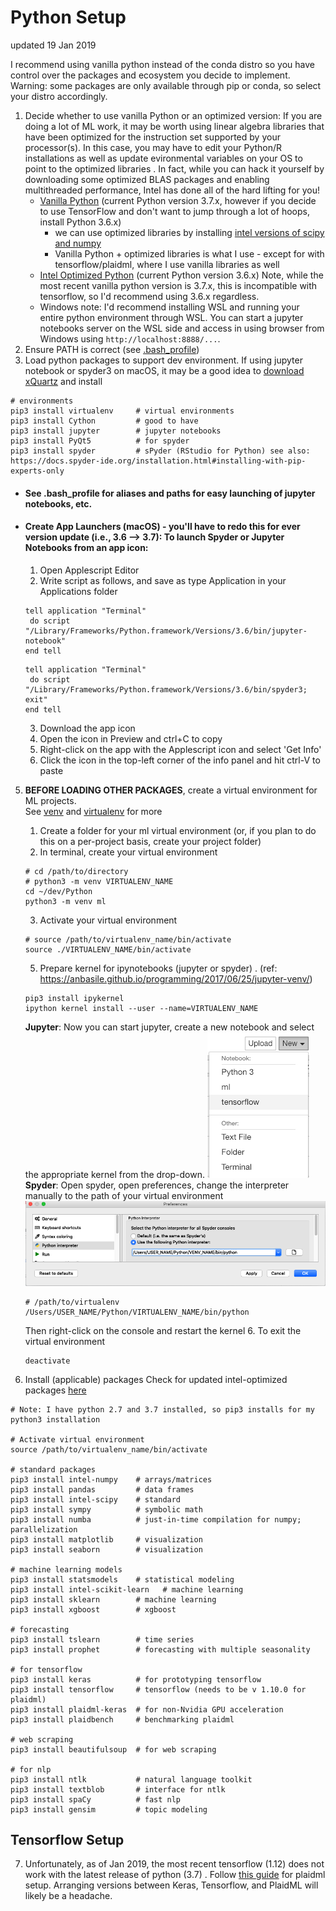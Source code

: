 # Python Setup
updated 19 Jan 2019

I recommend using vanilla python instead of the conda distro so you have control over the packages and ecosystem you decide to implement.  Warning: some packages are only available through pip or conda, so select your distro accordingly.

1. Decide whether to use vanilla Python or an optimized version:
If you are doing a lot of ML work, it may be worth using linear algebra libraries that have been optimized for the instruction set supported by your processor(s). In this case, you may have to edit your Python/R installations as well as update evironmental variables on your OS to point to the optimized libraries .
In fact, while you can hack it yourself by downloading some optimized BLAS packages and enabling multithreaded performance, Intel has done all of the hard lifting for you!
   * [Vanilla Python](https://www.python.org/downloads/) (current Python version 3.7.x, however if you decide to use TensorFlow and don't want to jump through a lot of hoops, install Python 3.6.x)
      * we can use optimized libraries by installing [intel versions of scipy and numpy](https://software.intel.com/en-us/articles/installing-the-intel-distribution-for-python-and-intel-performance-libraries-with-pip-and)
      * Vanilla Python + optimized libraries is what I use - except for with tensorflow/plaidml, where I use vanilla libraries as well
   * [Intel Optimized Python](https://software.intel.com/en-us/distribution-for-python) (current Python version 3.6.x)
Note, while the most recent vanilla python version is 3.7.x, this is incompatible with tensorflow, so I'd recommend using 3.6.x regardless.
   * Windows note: I'd recommend installing WSL and running your entire python environment through WSL. You can start a jupyter notebooks server on the WSL side and access in using browser from Windows using `http://localhost:8888/...`. 
3. Ensure PATH is correct (see [.bash_profile](https://github.com/ahgraber/ml_setup/edit/master/bash_profile.md))  
4. Load python packages to support dev environment.  If using jupyter notebook or spyder3 on macOS, it may be a good idea to [download xQuartz](https://www.xquartz.org/) and install
```
# environments
pip3 install virtualenv     # virtual environments
pip3 install Cython         # good to have
pip3 install jupyter        # jupyter notebooks
pip3 install PyQt5          # for spyder
pip3 install spyder         # sPyder (RStudio for Python) see also: https://docs.spyder-ide.org/installation.html#installing-with-pip-experts-only
```
   * #### See .bash_profile for aliases and paths for easy launching of jupyter notebooks, etc.
   * #### Create App Launchers (macOS) - you'll have to redo this for ever version update (i.e., 3.6 --> 3.7): To launch Spyder or Jupyter Notebooks from an app icon:
     1. Open Applescript Editor
     2. Write script as follows, and save as type Application in your Applications folder
     ```
     tell application "Terminal"
      do script "/Library/Frameworks/Python.framework/Versions/3.6/bin/jupyter-notebook"
     end tell
     ```
     ```
     tell application "Terminal"
      do script "/Library/Frameworks/Python.framework/Versions/3.6/bin/spyder3; exit"
     end tell
     ```
     3. Download the app icon
     4. Open the icon in Preview and ctrl+C to copy
     5. Right-click on the app with the Applescript icon and select 'Get Info'
     6. Click the icon in the top-left corner of the info panel and hit ctrl-V to paste  


5. **BEFORE LOADING OTHER PACKAGES**, create a virtual environment for ML projects.  
See [venv](https://docs.python.org/3/library/venv.html) and [virtualenv](https://docs.python-guide.org/dev/virtualenvs/) for more
   1. Create a folder for your ml virtual environment (or, if you plan to do this on a per-project basis, create your project folder)
   2. In terminal, create your virtual environment
   ```
   # cd /path/to/directory
   # python3 -m venv VIRTUALENV_NAME
   cd ~/dev/Python
   python3 -m venv ml
   ```
   3. Activate your virtual environment
   ```
   # source /path/to/virtualenv_name/bin/activate
   source ./VIRTUALENV_NAME/bin/activate
   ```
   5. Prepare kernel for ipynotebooks (jupyter or spyder) . 
   (ref: https://anbasile.github.io/programming/2017/06/25/jupyter-venv/)
   ```
   pip3 install ipykernel
   ipython kernel install --user --name=VIRTUALENV_NAME
   ```
   **Jupyter**: Now you can start jupyter, create a new notebook and select the appropriate kernel from the drop-down.
   ![jupyter-dropdown](images/jupyter-dropdown.png)  
   **Spyder**: Open spyder, open preferences, change the interpreter manually to the path of your virtual environment
   ![spyder-venv](images/spyder-venv.png)  
   ```
   # /path/to/virtualenv
   /Users/USER_NAME/Python/VIRTUALENV_NAME/bin/python
   ```
   Then right-click on the console and restart the kernel
   6. To exit the virtual environment
   ```
   deactivate
   ```

6. Install (applicable) packages 
Check for updated intel-optimized packages [here](https://software.intel.com/en-us/articles/installing-the-intel-distribution-for-python-and-intel-performance-libraries-with-pip-and)
```
# Note: I have python 2.7 and 3.7 installed, so pip3 installs for my python3 installation

# Activate virtual environment
source /path/to/virtualenv_name/bin/activate

# standard packages
pip3 install intel-numpy    # arrays/matrices
pip3 install pandas         # data frames
pip3 install intel-scipy    # standard
pip3 install sympy          # symbolic math
pip3 install numba          # just-in-time compilation for numpy; parallelization
pip3 install matplotlib     # visualization
pip3 install seaborn        # visualization

# machine learning models
pip3 install statsmodels    # statistical modeling
pip3 install intel-scikit-learn   # machine learning
pip3 install sklearn        # machine learning
pip3 install xgboost        # xgboost

# forecasting
pip3 install tslearn        # time series
pip3 install prophet        # forecasting with multiple seasonality

# for tensorflow
pip3 install keras          # for prototyping tensorflow
pip3 install tensorflow     # tensorflow (needs to be v 1.10.0 for plaidml)
pip3 install plaidml-keras  # for non-Nvidia GPU acceleration
pip3 install plaidbench     # benchmarking plaidml

# web scraping
pip3 install beautifulsoup  # for web scraping

# for nlp
pip3 install ntlk           # natural language toolkit
pip3 install textblob       # interface for ntlk
pip3 install spaCy          # fast nlp
pip3 install gensim         # topic modeling
```

## Tensorflow Setup
7. Unfortunately, as of Jan 2019, the most recent tensorflow (1.12) does not work with the latest release of python (3.7) . 
Follow [this guide](https://github.com/plaidml/plaidml) for plaidml setup.  Arranging versions between Keras, Tensorflow, and PlaidML will likely be a headache.

